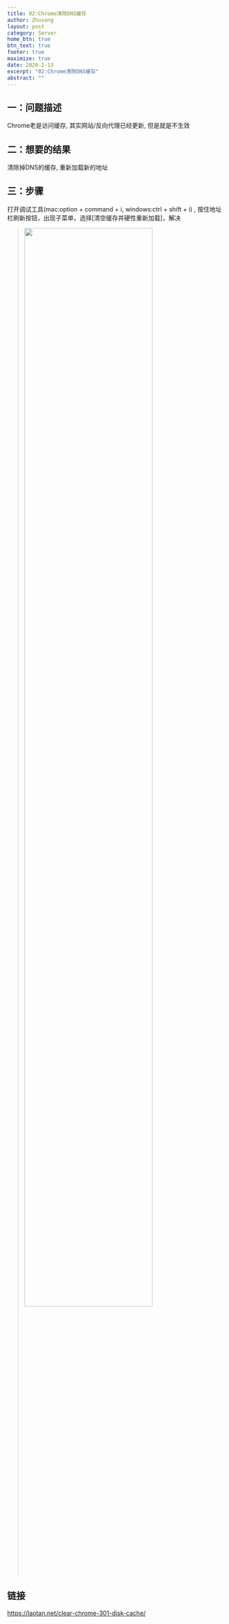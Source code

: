 ```yaml
---
title: 02:Chrome清除DNS缓存
author: Zhusong
layout: post
category: Server
home_btn: true
btn_text: true
footer: true
maximize: true
date: 2020-2-13
excerpt: "02:Chrome清除DNS缓存"
abstract: ""
---
```



## 一：问题描述

Chrome老是访问缓存, 其实网站/反向代理已经更新, 但是就是不生效

## 二：想要的结果

清除掉DNS的缓存, 重新加载新的地址

## 三：步骤
打开调试工具(mac:option + command + i, windows:ctrl + shift + i) , 按住地址栏刷新按钮，出现子菜单，选择[清空缓存并硬性重新加载]，解决
> <img src="{{site.assets_path}}/img/server/img-chrome-clean-dns.png" width="80%">

## 链接
https://laotan.net/clear-chrome-301-disk-cache/